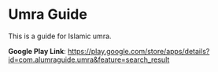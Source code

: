 # Umra Guide
This is a guide for Islamic umra.

**Google Play Link**: https://play.google.com/store/apps/details?id=com.alumraguide.umra&feature=search_result
